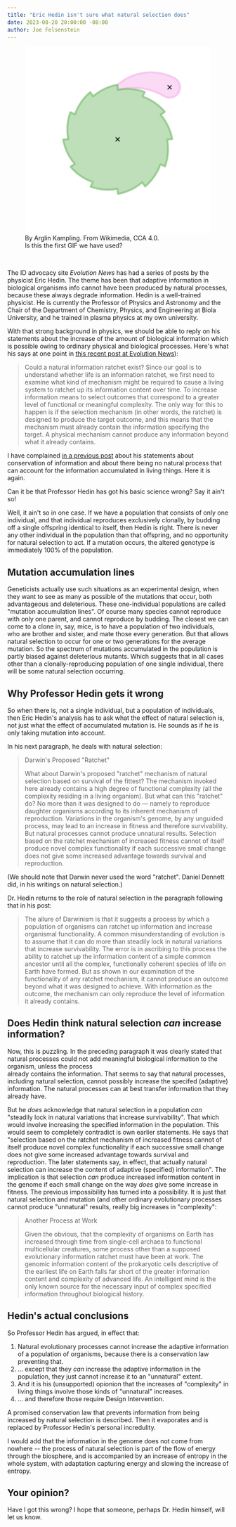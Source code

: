 ```yaml
---
title: "Eric Hedin isn't sure what natural selection does"
date: 2023-08-20 20:00:00 -08:00
author: Joe Felsenstein
---
```


<figure><img src="/uploads/2023/480px-Ratchet_Gear_and_Pawl.gif" alt="[Ratchet Gif]"><br/><figcaption>By Arglin Kampling. From Wikimedia, CCA 4.0.<br/>  Is this the first GIF we have used?</figcaption></figure>

<p>&nbsp;</p>
The ID advocacy site <em>Evolution News</em> has had a series of posts by the physicist 
Eric Hedin.  The theme has been that adaptive information in biological organisms info
cannot have been produced by natural processes, because these always degrade information. 
Hedin is a well-trained physicist.  He is currently the Professor of Physics and Astronomy 
and the Chair of the Department of Chemistry, Physics, and Engineering at Biola University, 
and he trained in plasma physics at my own university.

With that strong background in physics, we should be able to reply on his statements about 
the increase of the amount of biological information which is possible 
owing to ordinary physical and biological processes.  Here's what his says 
at one point in [this recent post at Evolution News](https://evolutionnews.org/2023/05/is-life-an-information-ratchet/)):

> Could a natural information ratchet exist? Since our goal is to understand whether life is an information ratchet, we first need to examine what kind of mechanism might be required to cause a living system to ratchet up its information content over time. To increase information means to select outcomes that correspond to a greater level of functional or meaningful complexity. The only way for this to happen is if the selection mechanism (in other words, the ratchet) is designed to produce the target outcome, and this means that the mechanism must already contain the information specifying the target. A physical mechanism cannot produce any information beyond what it already contains. 

I have complained [in a previous post](https://pandasthumb.org/archives/22/09/badinformation.html) about 
his statements about conservation of information and about there being no 
natural process that can account for the information accumulated in 
living things.  Here it is again.

Can it be that Professor Hedin has got his basic science wrong?  Say it ain't so!

<!--more-->


Well, it ain't so in one case.   If we have a population that consists of 
only one  individual, and that individual reproduces exclusively clonally, by budding off 
a single offspring identical to itself, then Hedin is right.  There is never
any other individual in the population than that offspring, and no opportunity 
for natural selection to act.  If a mutation occurs, the altered genotype is 
immediately 100% of the population.

## Mutation accumulation lines ##

Geneticists actually use such situations as an experimental design, when 
they want to see as many as possible of the mutations that occur, both 
advantageous and deleterious.  These one-individual populations are 
called "mutation accumulation lines".  Of course many species cannot 
reproduce with only one parent, and cannot reproduce by budding.  The 
closest we can come to a clone in, say, mice, is to have a population 
of two individuals, who are brother and sister, and mate those every
generation.  But that allows natural selection to occur for one or 
two generations for the average mutation.  So the spectrum of mutations 
accumulated in the population is partly biased against deleterious 
mutants.  Which suggests that in all cases other than a clonally-reproducing 
population of one single individual, there will be some natural 
selection occurring.

## Why Professor Hedin gets it wrong ##

So when there is, not a single individual, but a population of 
individuals, then Eric Hedin's analysis has to ask what the effect 
of natural selection is, not just what the effect of accumulated 
mutation is.  He sounds as if he is only taking mutation into account.

In his next paragraph, he deals with natural selection:

> Darwin's Proposed "Ratchet"
>
> What about Darwin's proposed "ratchet" mechanism of natural selection based on survival of the fittest? The mechanism invoked here already contains a high degree of functional complexity (all the complexity residing in a living organism). But what can this "ratchet" do? No more than it was designed to do — namely to reproduce daughter organisms according to its inherent mechanism of reproduction. Variations in the organism's genome, by any unguided process, may lead to an increase in fitness and therefore survivability. But natural processes cannot produce unnatural results. Selection based on the ratchet mechanism of increased fitness cannot of itself produce novel complex functionality if each successive small change does not give some increased advantage towards survival and reproduction. 

(We should note that Darwin never used the word "ratchet".  Daniel Dennett did, in his writings on natural selection.)

Dr. Hedin returns to the role of natural selection in the paragraph following that in his 
post:

> The allure of Darwinism is that it suggests a process by which a population of organisms can ratchet up information and increase organismal functionality. A common misunderstanding of evolution is to assume that it can do more than steadily lock in natural variations that increase survivability. The error is in ascribing to this process the ability to ratchet up the information content of a simple common ancestor until all the complex, functionally coherent species of life on Earth have formed. But as shown in our examination of the functionality of any ratchet mechanism, it cannot produce an outcome beyond what it was designed to achieve. With information as the outcome, the mechanism can only reproduce the level of information it already contains. 

## Does Hedin think natural selection _can_ increase information? ##

Now, this is puzzling.  In the preceding paragraph it was clearly stated that natural processes could not add meaningful biological information to the organism, unless the process  
already contains the information.  That seems to say that natural processes, 
including natural selection, cannot possibly increase the specifed (adaptive) information. 
The natural processes can at best transfer information that they already have.

But he _does_ acknowledge that natural selection in a population _can_ "steadily lock in natural variations that increase survivability".  That 
which would involve increasing the specified information in the population.  This would seem to completely contradict 
is own earlier statements. He says that "selection based on the ratchet mechanism of 
increased fitness cannot of itself produce novel complex functionality if each successive small change does not give some increased advantage towards survival and reproduction. The later statements say, in effect, that actually natural selection can increase the content of 
adaptive (specified) information".  The implication is that selection _can_ produce increased 
information content in the genome if each small change on the way _does_ give some 
increase in fitness.  The previous impossibility has turned into a possibility.  It is just that natural selection and mutation (and other 
ordinary evolutionary processes cannot produce "unnatural" results, really big increases in "complexity":


> Another Process at Work
> 
> Given the obvious, that the complexity of organisms on Earth has increased through time from single-cell archaea to functional multicellular creatures, some process other than a supposed evolutionary information ratchet must have been at work. The genomic information content of the prokaryotic cells descriptive of the earliest life on Earth falls far short of the greater information content and complexity of advanced life. An intelligent mind is the only known source for the necessary input of complex specified information throughout biological history. 



## Hedin's actual conclusions ##

So Professor Hedin has argued, in effect that:

1. Natural evolutionary processes cannot increase the adaptive 
information of a population of organisms, because there is a 
conservation law preventing that.
2. ... except that they _can_ increase the adaptive 
information in the population, they just cannot increase 
it to an "unnatural" extent.
3. And it is his (unsupported) opionion that the increases 
of "complexity" in living things involve those kinds of 
"unnatural" increases.
4. ... and therefore those require Design Intervention.

A promised conservation law that prevents information from being increased by natural selection is described.  Then it evaporates and is 
replaced by Professor Hedin's personal incredulity.

I would add that the information in the genome does not come from 
nowhere -- the process of natural selection is part of the flow 
of energy through the biosphere, and is accompanied by an 
increase of entropy in the whole system, with adaptation 
capturing energy and slowing the increase of entropy.


## Your opinion? ##

Have I got this wrong?  I hope that someone, perhaps Dr. 
Hedin himself, will let us know.

